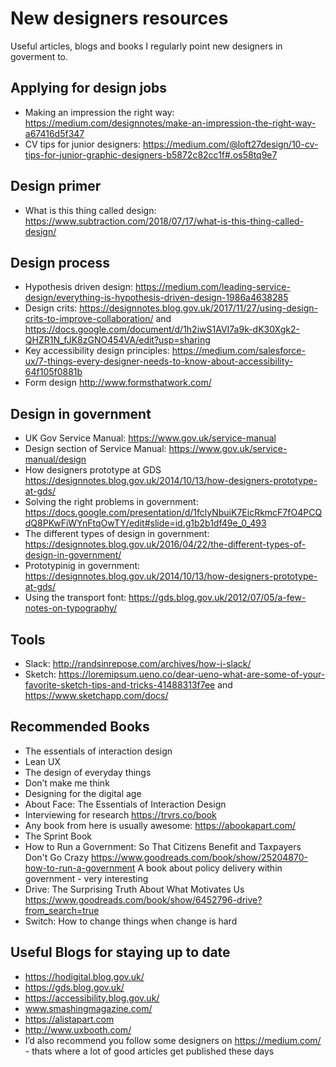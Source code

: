 # New designers resources

Useful articles, blogs and books I regularly point new designers in goverment to.

## Applying for design jobs

- Making an impression the right way: https://medium.com/designnotes/make-an-impression-the-right-way-a67416d5f347
- CV tips for junior designers: https://medium.com/@loft27design/10-cv-tips-for-junior-graphic-designers-b5872c82cc1f#.os58tq9e7 

## Design primer

- What is this thing called design: https://www.subtraction.com/2018/07/17/what-is-this-thing-called-design/

## Design process
- Hypothesis driven design: https://medium.com/leading-service-design/everything-is-hypothesis-driven-design-1986a4638285
- Design crits: https://designnotes.blog.gov.uk/2017/11/27/using-design-crits-to-improve-collaboration/ and https://docs.google.com/document/d/1h2iwS1AVI7a9k-dK30Xgk2-QHZR1N_fJK8zGNO454VA/edit?usp=sharing
- Key accessibility design principles: https://medium.com/salesforce-ux/7-things-every-designer-needs-to-know-about-accessibility-64f105f0881b
- Form design http://www.formsthatwork.com/

## Design in government

- UK Gov Service Manual: https://www.gov.uk/service-manual
- Design section of Service Manual: https://www.gov.uk/service-manual/design
- How designers prototype at GDS https://designnotes.blog.gov.uk/2014/10/13/how-designers-prototype-at-gds/
- Solving the right problems in government:  https://docs.google.com/presentation/d/1fclyNbuiK7EicRkmcF7fO4PCQdQ8PKwFiWYnFtqOwTY/edit#slide=id.g1b2b1df49e_0_493
- The different types of design in government: https://designnotes.blog.gov.uk/2016/04/22/the-different-types-of-design-in-government/
- Prototypinig in government: https://designnotes.blog.gov.uk/2014/10/13/how-designers-prototype-at-gds/
- Using the transport font: https://gds.blog.gov.uk/2012/07/05/a-few-notes-on-typography/

## Tools
- Slack: http://randsinrepose.com/archives/how-i-slack/ 
- Sketch: https://loremipsum.ueno.co/dear-ueno-what-are-some-of-your-favorite-sketch-tips-and-tricks-41488313f7ee and https://www.sketchapp.com/docs/

## Recommended Books

- The essentials of interaction design 
- Lean UX 
- The design of everyday things
- Don’t make me think 
- Designing for the digital age
- About Face: The Essentials of Interaction Design 
- Interviewing for research https://trvrs.co/book
- Any book from here is usually awesome: https://abookapart.com/
- The Sprint Book
- How to Run a Government: So That Citizens Benefit and Taxpayers Don't Go Crazy
https://www.goodreads.com/book/show/25204870-how-to-run-a-government
A book about policy delivery within government - very interesting
- Drive: The Surprising Truth About What Motivates Us
https://www.goodreads.com/book/show/6452796-drive?from_search=true
- Switch: How to change things when change is hard

## Useful Blogs for staying up to date

- https://hodigital.blog.gov.uk/ 
- https://gds.blog.gov.uk/
- https://accessibility.blog.gov.uk/
- www.smashingmagazine.com/
- https://alistapart.com
- http://www.uxbooth.com/
- I’d also recommend you follow some designers on https://medium.com/ - thats where a lot of good articles get published these days

